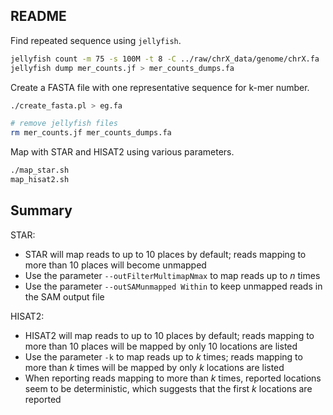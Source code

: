 ## README

Find repeated sequence using `jellyfish`.

```bash
jellyfish count -m 75 -s 100M -t 8 -C ../raw/chrX_data/genome/chrX.fa
jellyfish dump mer_counts.jf > mer_counts_dumps.fa
```

Create a FASTA file with one representative sequence for k-mer number.

```bash
./create_fasta.pl > eg.fa

# remove jellyfish files
rm mer_counts.jf mer_counts_dumps.fa
```

Map with STAR and HISAT2 using various parameters.

```bash
./map_star.sh
map_hisat2.sh
```

## Summary

STAR:

* STAR will map reads to up to 10 places by default; reads mapping to more than 10 places will become unmapped
* Use the parameter `--outFilterMultimapNmax` to map reads up to *n* times
* Use the parameter `--outSAMunmapped Within` to keep unmapped reads in the SAM output file

HISAT2:

* HISAT2 will map reads to up to 10 places by default; reads mapping to more than 10 places will be mapped by only 10 locations are listed
* Use the parameter `-k` to map reads up to *k* times; reads mapping to more than *k* times will be mapped by only *k* locations are listed
* When reporting reads mapping to more than *k* times, reported locations seem to be deterministic, which suggests that the first *k* locations are reported

